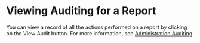 [title]: # (Viewing Auditing for a Report)
[tags]: # (Viewing Auditing for a Report)
[priority]: # (60)

# Viewing Auditing for a Report

You can view a record of all the actions performed on a report by clicking on the View Audit button. For more information, see [Administration Auditing](#Administration-Auditing).
